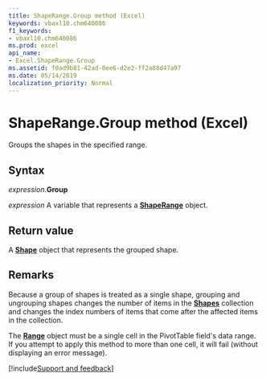 ```yaml
---
title: ShapeRange.Group method (Excel)
keywords: vbaxl10.chm640086
f1_keywords:
- vbaxl10.chm640086
ms.prod: excel
api_name:
- Excel.ShapeRange.Group
ms.assetid: f0ad9b81-42ad-0ee6-d2e2-ff2a88d47a97
ms.date: 05/14/2019
localization_priority: Normal
---
```



# ShapeRange.Group method (Excel)

Groups the shapes in the specified range.


## Syntax

_expression_.**Group**

_expression_ A variable that represents a **[ShapeRange](Excel.shaperange.md)** object.


## Return value

A **[Shape](Excel.Shape.md)** object that represents the grouped shape.


## Remarks

Because a group of shapes is treated as a single shape, grouping and ungrouping shapes changes the number of items in the **[Shapes](Excel.Shapes.md)** collection and changes the index numbers of items that come after the affected items in the collection.

The **[Range](Excel.Range(object).md)** object must be a single cell in the PivotTable field's data range. If you attempt to apply this method to more than one cell, it will fail (without displaying an error message).




[!include[Support and feedback](~/includes/feedback-boilerplate.md)]